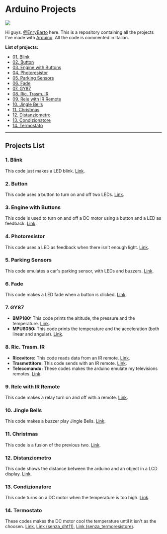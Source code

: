 # Arduino Projects

![](https://media.giphy.com/media/kwCL0wIRPuO6loPGQ7/giphy.gif)

Hi guys. [@EnryBarto](https://github.com/EnryBarto) here.
This is a repository containing all the projects I've made with [Arduino](https://arduino.cc).
All the code is commented in Italian.


**List of projects:**
* [01. Blink](#1-Blink)
* [02. Button](#2-Button)
* [03. Engine with Buttons](#3-Engine-with-Buttons)
* [04. Photoresistor](#4-Photoresistor)
* [05. Parking Sensors](#5-Parking-Sensors)
* [06. Fade](#6-Fade)
* [07. GY87](#7-GY87)
* [08. Ric. Trasm. IR](#8-Ric.-Trasm.-IR)
* [09. Rele with IR Remote](#9-Rele-with-IR-Remote)
* [10. Jingle Bells](#10-Jingle-Bells)
* [11. Christmas](#11-Christmas)
* [12. Distanziometro](#12-Distanziometro)
* [13. Condizionatore](#13-Condizionatore)
* [14. Termostato](#14-Termostato)

---

## Projects List

### 1. Blink

This code just makes a LED blink. [Link](/01-Blink).

### 2. Button

This code uses a button to turn on and off two LEDs. [Link](/02-Button).

### 3. Engine with Buttons

This code is used to turn on and off a DC motor using a button and a LED as feedback. [Link](/03-Engine_with_Button).

### 4. Photoresistor

This code uses a LED as feedback when there isn't enough light. [Link](/04-Photoresistor).

### 5. Parking Sensors

This code emulates a car's parking sensor, with LEDs and buzzers. [Link](/05-Parking_sensors).

### 6. Fade

This code makes a LED fade when a button is clicked. [Link](/06-Fade).

### 7. GY87

* **BMP180:** This code prints the altitude, the pressure and the temperature. [Link](/07-GY87/BMP180).
* **MPU6050:** This code prints the temperature and the acceleration (both linear and angular). [Link](/07-GY87/MPU6050).

### 8. Ric. Trasm. IR

* **Ricevitore:** This code reads data from an IR remote. [Link](/08-Ric-Trasm_IR/Ricevitore).
* **Trasmettitore:** This code sends with an IR remote. [Link](/08-Ric-Trasm_IR/Trasmettitore).
* **Telecomando:** These codes makes the arduino emulate my televisions remotes. [Link](08-Ric-Trasm_IR/Telecomando).

### 9. Rele with IR Remote

This code makes a relay turn on and off with a remote. [Link](/09-Rele_with_IRremote).

### 10. Jingle Bells

This code makes a buzzer play Jingle Bells. [Link](/10-Jingle_bells).

### 11. Christmas

This code is a fusion of the previous two. [Link](/11-Christmas).

### 12. Distanziometro

This code shows the distance between the arduino and an object in a LCD display. [Link](/12-Distanziometro).

### 13. Condizionatore

This code turns on a DC motor when the temperature is too high. [Link](/13-Condizionatore).

### 14. Termostato

These codes makes the DC motor cool the temperature until it isn't as the choosen. [Link](/14-Termostato), [Link (senza_dht11)](/14-Termostato/Senza_dht11), [Link (senza_termoresistore)](/14-Termostato/Senza_termoresistore).
